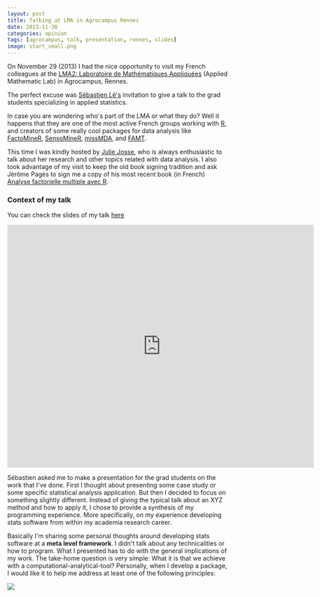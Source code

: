 ```yaml
---
layout: post
title: Talking at LMA in Agrocampus Rennes
date: 2013-11-30
categories: opinion
tags: [agrocampus, talk, presentation, rennes, slides]
image: start_small.png
---
```


On November 29 (2013) I had the nice opportunity to visit my French colleagues at the 
<a href="http://math.agrocampus-ouest.fr/infoglueDeliverLive/" target="_blank">LMA2: Laboratoire de Mathématiques Appliquées</a> 
(Applied Mathematic Lab) in Agrocampus, Rennes. 

<!--more-->

The perfect excuse was 
<a href="http://sebastien.ledien.free.fr/" title="Sebastien Le" target="_blank">Sébastien Lê's</a> 
invitation to give a talk to the grad students specializing in applied statistics.

In case you are wondering who's part of the LMA or what they do? Well it happens that 
they are one of the most active French groups working with 
<a href="http://www.r-project.org/" title="R project" target="_blank">R</a>, and creators 
of some really cool packages for data analysis like 
<a href="http://factominer.free.fr/" title="factominer" target="_blank">FactoMineR</a>, 
<a href="http://sensominer.free.fr/" title="sensominer" target="_blank">SensoMineR</a>, 
<a href="http://math.agrocampus-ouest.fr/infoglueDeliverLive/developpement/missMDA" title="missMDA" target="_blank">missMDA</a>, 
and <a href="http://famt.free.fr/" title="FAMT" target="_blank">FAMT</a>.

This time I was kindly hosted by <a href="http://math.agrocampus-ouest.fr/infoglueDeliverLive/membres/julie.josse" title="Julie Josse" target="_blank">Julie Josse</a>, 
who is always enthusiastic to talk about her research and other topics related with data 
analysis. I also took advantage of my visit to keep the old book signing tradition and 
ask Jérôme Pagès to sign me a copy of his most recent book (in French) 
<a href="http://math.agrocampus-ouest.fr/infoglueDeliverLive/enseignement/support2cours/books/AFM" title="AFM in R" target="_blank">Analyse factorielle multiple avec R</a>.

### Context of my talk

You can check the slides of my talk <a href="http://bit.ly/1giAA7U" target="_blank">here</a>

<iframe src="https://docs.google.com/presentation/d/1FtlJl59igs25DMFW4QXpHDV9SwPqbcAtngZWcWNdmz8/embed?start=false&loop=false&delayms=3000" frameborder="0" width="700" height="554" allowfullscreen="true" mozallowfullscreen="true" webkitallowfullscreen="true"></iframe>

Sébastien asked me to make a presentation for the grad students on the work that I've 
done. First I thought about presenting some case study or some specific statistical 
analysis application. But then I decided to focus on something slightly different. 
Instead of giving the typical talk about an XYZ method and how to apply it, I chose 
to provide a synthesis of my programming experience. More specifically, on my experience 
developing stats software from within my academia research career. 

Basically I'm sharing some personal thoughts around developing stats software at 
a **meta level framework**. I didn't talk about any technicalities or how to 
program. What I presented has to do with the general implications of my work. The 
take-home question is very simple: What it is that we achieve with a 
computational-analytical-tool? Personally, when I develop a package, I would like it to 
help me address at least one of the following principles:

<img class="centered" src="{{ site.baseurl }}/images/blog/implications.png" />
